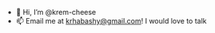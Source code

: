 - 👋 Hi, I’m @krem-cheese
- 📫 Email me at krhabashy@gmail.com! I would love to talk

<!---
krem-cheese/krem-cheese is a ✨ special ✨ repository because its `README.md` (this file) appears on your GitHub profile.
You can click the Preview link to take a look at your changes.
--->
